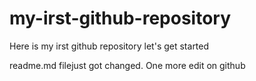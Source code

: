 # my-irst-github-repository
Here is my irst github repository let's get started

readme.md filejust got changed. One more edit on github

